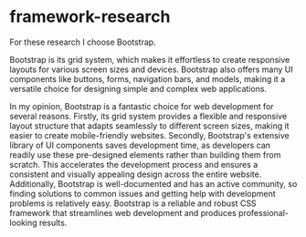 # framework-research

For these research I choose Bootstrap.

Bootstrap is its grid system, which makes it effortless to create responsive layouts for various screen sizes and devices. Bootstrap also offers many UI components like buttons, forms, navigation bars, and models, making it a versatile choice for designing simple and complex web applications.

In my opinion, Bootstrap is a fantastic choice for web development for several reasons. Firstly, its grid system provides a flexible and responsive layout structure that adapts seamlessly to different screen sizes, making it easier to create mobile-friendly websites. Secondly, Bootstrap's extensive library of UI components saves development time, as developers can readily use these pre-designed elements rather than building them from scratch. This accelerates the development process and ensures a consistent and visually appealing design across the entire website. Additionally, Bootstrap is well-documented and has an active community, so finding solutions to common issues and getting help with development problems is relatively easy. Bootstrap is a reliable and robust CSS framework that streamlines web development and produces professional-looking results.
